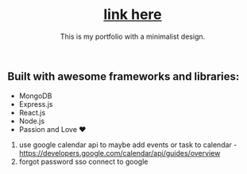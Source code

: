 <h1 align="center"><a href=''>link here</a></h1>
<p align="center">This is my portfolio with a minimalist design.</p>
<br>
<h2>Built with awesome frameworks and libraries:</h2>
<ul>
  <li>MongoDB</li>
  <li>Express.js</li>
  <li>React.js</li>
  <li>Node.js</li>
  
  <li>Passion and Love ❤</li>
</ul>


1. use google calendar api to maybe add events or task to calendar  - https://developers.google.com/calendar/api/guides/overview
2. forgot password sso connect to google 